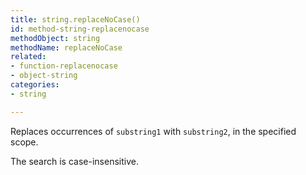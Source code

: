 ```yaml
---
title: string.replaceNoCase()
id: method-string-replacenocase
methodObject: string
methodName: replaceNoCase
related:
- function-replacenocase
- object-string
categories:
- string

---
```


Replaces occurrences of `substring1` with `substring2`, in the specified scope. 

The search is case-insensitive.
